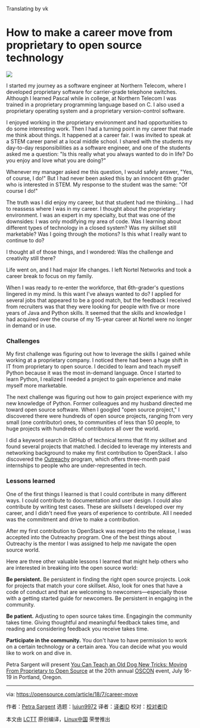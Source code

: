 Translating by vk

How to make a career move from proprietary to open source technology
======

![](https://opensource.com/sites/default/files/styles/image-full-size/public/lead-images/open%20source_collaboration_0.png?itok=YEl_GXbv)

I started my journey as a software engineer at Northern Telecom, where I developed proprietary software for carrier-grade telephone switches. Although I learned Pascal while in college, at Northern Telecom I was trained in a proprietary programming language based on C. I also used a proprietary operating system and a proprietary version-control software.

I enjoyed working in the proprietary environment and had opportunities to do some interesting work. Then I had a turning point in my career that made me think about things. It happened at a career fair. I was invited to speak at a STEM career panel at a local middle school. I shared with the students my day-to-day responsibilities as a software engineer, and one of the students asked me a question: "Is this really what you always wanted to do in life? Do you enjoy and love what you are doing?"

Whenever my manager asked me this question, I would safely answer, "Yes, of course, I do!" But I had never been asked this by an innocent 6th grader who is interested in STEM. My response to the student was the same: "Of course I do!"

The truth was I did enjoy my career, but that student had me thinking… I had to reassess where I was in my career. I thought about the proprietary environment. I was an expert in my specialty, but that was one of the downsides: I was only modifying my area of code. Was I learning about different types of technology in a closed system? Was my skillset still marketable? Was I going through the motions? Is this what I really want to continue to do?

I thought all of those things, and I wondered: Was the challenge and creativity still there?

Life went on, and I had major life changes. I left Nortel Networks and took a career break to focus on my family.

When I was ready to re-enter the workforce, that 6th-grader's questions lingered in my mind. Is this want I've always wanted to do? I applied for several jobs that appeared to be a good match, but the feedback I received from recruiters was that they were looking for people with five or more years of Java and Python skills. It seemed that the skills and knowledge I had acquired over the course of my 15-year career at Nortel were no longer in demand or in use.

### Challenges

My first challenge was figuring out how to leverage the skills I gained while working at a proprietary company. I noticed there had been a huge shift in IT from proprietary to open source. I decided to learn and teach myself Python because it was the most in-demand language. Once I started to learn Python, I realized I needed a project to gain experience and make myself more marketable.

The next challenge was figuring out how to gain project experience with my new knowledge of Python. Former colleagues and my husband directed me toward open source software. When I googled "open source project," I discovered there were hundreds of open source projects, ranging from very small (one contributor) ones, to communities of less than 50 people, to huge projects with hundreds of contributors all over the world.

I did a keyword search in GitHub of technical terms that fit my skillset and found several projects that matched. I decided to leverage my interests and networking background to make my first contribution to OpenStack. I also discovered the [Outreachy][1] program, which offers three-month paid internships to people who are under-represented in tech.

### Lessons learned

One of the first things I learned is that I could contribute in many different ways. I could contribute to documentation and user design. I could also contribute by writing test cases. These are skillsets I developed over my career, and I didn't need five years of experience to contribute. All I needed was the commitment and drive to make a contribution.

After my first contribution to OpenStack was merged into the release, I was accepted into the Outreachy program. One of the best things about Outreachy is the mentor I was assigned to help me navigate the open source world.

Here are three other valuable lessons I learned that might help others who are interested in breaking into the open source world:

**Be persistent.** Be persistent in finding the right open source projects. Look for projects that match your core skillset. Also, look for ones that have a code of conduct and that are welcoming to newcomers—especially those with a getting started guide for newcomers. Be persistent in engaging in the community.

**Be patient.** Adjusting to open source takes time. Engagingin the community takes time. Giving thoughtful and meaningful feedback takes time, and reading and considering feedback you receive takes time.

**Participate in the community.** You don't have to have permission to work on a certain technology or a certain area. You can decide what you would like to work on and dive in.

Petra Sargent will present [You Can Teach an Old Dog New Tricks: Moving From Proprietary to Open Source][2] at the 20th annual [OSCON][3] event, July 16-19 in Portland, Oregon.

--------------------------------------------------------------------------------

via: https://opensource.com/article/18/7/career-move

作者：[Petra Sargent][a]
选题：[lujun9972](https://github.com/lujun9972)
译者：[译者ID](https://github.com/译者ID)
校对：[校对者ID](https://github.com/校对者ID)

本文由 [LCTT](https://github.com/LCTT/TranslateProject) 原创编译，[Linux中国](https://linux.cn/) 荣誉推出

[a]:https://opensource.com/users/psargent
[1]:https://www.outreachy.org/
[2]:https://conferences.oreilly.com/oscon/oscon-or/public/schedule/speaker/307631
[3]:https://conferences.oreilly.com/oscon/oscon-or
